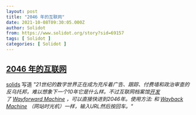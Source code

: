 ```yaml
---
layout: post
title: "2046 年的互联网"
date: 2021-10-08T09:30:05.000Z
author: Solidot
from: https://www.solidot.org/story?sid=69157
tags: [ Solidot ]
categories: [ Solidot ]
---
```

<!--1633685405000-->
[2046 年的互联网](https://www.solidot.org/story?sid=69157)
------

<div>
<a href="/~solids">solids</a> 写道<i> "21世纪的数字世界正在成为充斥着广告、跟踪、付费墙和政治审查的反乌托邦，难以想象下一个10年它是什么样。不过互联网档案馆<a href="https://arstechnica.com/information-technology/2021/10/internet-archive-has-a-dystopian-wayforward-machine-from-2046/" target="_blank" title="开发">开发</a>了&nbsp;<a href="https://wayforward.archive.org" title="Wayforward Machine" target="_blank">Wayforward Machine</a>&nbsp;，可以直接快进到2046年。使用方法: 和&nbsp;<a href="https://web.archive.org" title="Wayback Machine" target="_blank">Wayback Machine</a>&nbsp;（网站时光机）一样，输入URL然后按回车。"</i>
</div>
